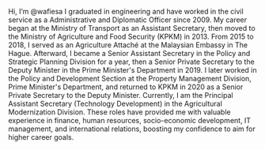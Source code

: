 Hi, I’m @wafiesa
I graduated in engineering and have worked in the civil service as a Administrative and Diplomatic Officer since 2009. My career began at the Ministry of Transport as an Assistant Secretary, then moved to the Ministry of Agriculture and Food Security (KPKM) in 2013. From 2015 to 2018, I served as an Agriculture Attaché at the Malaysian Embassy in The Hague. Afterward, I became a Senior Assistant Secretary in the Policy and Strategic Planning Division for a year, then a Senior Private Secretary to the Deputy Minister in the Prime Minister's Department in 2019. I later worked in the Policy and Development Section at the Property Management Division, Prime Minister's Department, and returned to KPKM in 2020 as a Senior Private Secretary to the Deputy Minister. Currently, I am the Principal Assistant Secretary (Technology Development) in the Agricultural Modernization Division. These roles have provided me with valuable experience in finance, human resources, socio-economic development, IT management, and international relations, boosting my confidence to aim for higher career goals.
